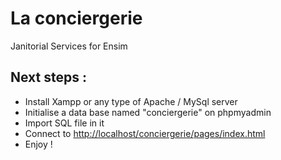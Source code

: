 # La conciergerie
Janitorial Services for Ensim

## Next steps :

<ul>
    <li>Install Xampp or any type of Apache / MySql server</li>
    <li>Initialise a data base named "conciergerie" on phpmyadmin</li>
    <li>Import SQL file in it</li>
    <li>Connect to  <a href="http://localhost/conciergerie/pages/index.html">http://localhost/conciergerie/pages/index.html</a></li>
    <li>Enjoy !</li>
</ul>
